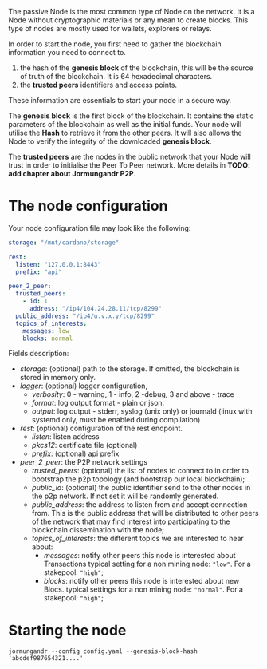 The passive Node is the most common type of Node on the network. It
is a Node without cryptographic materials or any mean to create blocks.
This type of nodes are mostly used for wallets, explorers or relays.

In order to start the node, you first need to gather the blockchain
information you need to connect to.

1. the hash of the **genesis block** of the blockchain, this will be the source
   of truth of the blockchain. It is 64 hexadecimal characters.
2. the **trusted peers** identifiers and access points.

These information are essentials to start your node in a secure way.

The **genesis block** is the first block of the blockchain. It contains the
static parameters of the blockchain as well as the initial funds. Your node
will utilise the **Hash** to retrieve it from the other peers. It will also
allows the Node to verify the integrity of the downloaded **genesis block**.

The **trusted peers** are the nodes in the public network that your Node will
trust in order to initialise the Peer To Peer network. More details in
**TODO: add chapter about Jormungandr P2P**.

# The node configuration

Your node configuration file may look like the following:

```yaml
storage: "/mnt/cardano/storage"

rest:
  listen: "127.0.0.1:8443"
  prefix: "api"

peer_2_peer:
  trusted_peers:
    - id: 1
      address: "/ip4/104.24.28.11/tcp/8299"
  public_address: "/ip4/u.v.x.y/tcp/8299"
  topics_of_interests:
    messages: low
    blocks: normal
```

Fields description:

- *storage*: (optional) path to the storage. If omitted, the
  blockchain is stored in memory only.
- *logger*: (optional) logger configuration,
    - *verbosity*: 0 - warning, 1 - info, 2 -debug, 3 and above - trace
    - *format*: log output format - plain or json.
     - *output*: log output - stderr, syslog (unix only) or journald (linux with systemd only, must be enabled during compilation)
- *rest*: (optional) configuration of the rest endpoint.
    - *listen*: listen address
    - *pkcs12*: certificate file (optional)
    - *prefix*: (optional) api prefix
- *peer_2_peer*: the P2P network settings
    - *trusted_peers*: (optional) the list of nodes to connect to in order to
      bootstrap the p2p topology (and bootstrap our local blockchain);
    - *public_id*: (optional) the public identifier send to the other nodes in the
      p2p network. If not set it will be randomly generated.
    - *public_address*: the address to listen from and accept connection
      from. This is the public address that will be distributed to other peers
      of the network that may find interest into participating to the blockchain
      dissemination with the node;
    - *topics_of_interests*: the different topics we are interested to hear about:
      - *messages*: notify other peers this node is interested about Transactions
        typical setting for a non mining node: `"low"`. For a stakepool: `"high"`;
      - *blocks*: notify other peers this node is interested about new Blocs.
        typical settings for a non mining node: `"normal"`. For a stakepool: `"high"`;

# Starting the node

```
jormungandr --config config.yaml --genesis-block-hash 'abcdef987654321....'
```
